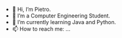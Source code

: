 - 👋 Hi, I’m Pietro.
- 👀 I’m a Computer Engineering Student.
- 🌱 I’m currently learning Java and Python.
- 📫 How to reach me: ...
<!---
Zietro/Zietro is a ✨ special ✨ repository because its `README.md` (this file) appears on your GitHub profile.
You can click the Preview link to take a look at your changes.
--->
